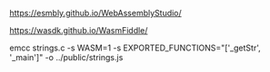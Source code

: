 https://esmbly.github.io/WebAssemblyStudio/

https://wasdk.github.io/WasmFiddle/

emcc strings.c -s WASM=1 -s EXPORTED_FUNCTIONS="['_getStr', '_main']" -o ../public/strings.js
